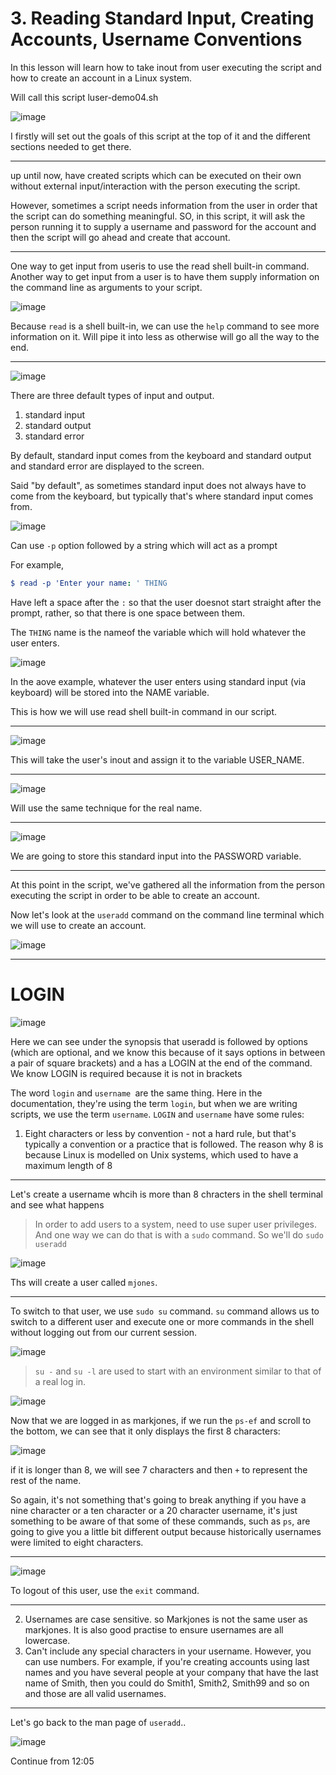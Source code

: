# 3. Reading Standard Input, Creating Accounts, Username Conventions

In this lesson will learn how to take inout from user executing the script and how to create an account in a Linux system.


Will call this script luser-demo04.sh

![image](https://user-images.githubusercontent.com/107522496/203334771-e897e20c-ffc8-4936-abf0-4d4987279ccf.png)

I firstly will set out the goals of this script at the top of it and the different sections needed to get there.

---

up until now, have created scripts which can be executed on their own without external input/interaction with the person executing the script.

However, sometimes a script needs information from the user in order that the script can do something meaningful.
SO, in this script, it will ask the person running it to supply a username and password for the account and then the script will go ahead and create that account.

---

One way to get input from useris to use the read shell built-in command. Another way to get input from a user is to have them supply information on the command line as arguments to your script.

![image](https://user-images.githubusercontent.com/107522496/203337616-8065f6f1-3d2c-48be-878c-d24f93b2d804.png)

Because `read` is a shell built-in, we can use the `help` command to see more information on it. Will pipe it into less as otherwise will go all the way to the end.

---


![image](https://user-images.githubusercontent.com/107522496/203337976-c9a75d21-e4a8-409e-9b7f-10dd380e30c8.png)

There are three default types of input and output.

1. standard input
2. standard output
3. standard error 

By default, standard input comes from the keyboard and standard output and standard error are displayed to the screen.

Said "by default", as sometimes standard input does not always have to come from the keyboard, but typically that's where standard input comes from.

![image](https://user-images.githubusercontent.com/107522496/203339231-2fb3d819-6358-4678-8e53-cc073f3e8720.png)

Can use `-p` option followed by a string which will act as a prompt 

For example, 

```yaml 
$ read -p 'Enter your name: ' THING
```

Have left a space after the `:` so that the user doesnot start straight after the prompt, rather, so that there is one space  between them.

The `THING` name is the nameof the variable which will hold whatever the user enters.

![image](https://user-images.githubusercontent.com/107522496/203341164-d39f5919-4cc3-4a09-9ec5-7787dd6fcd66.png)

In the aove example, whatever the user enters using standard input (via keyboard) will be stored into the NAME variable.

This is how we will use read shell built-in command in our script.

---

![image](https://user-images.githubusercontent.com/107522496/203341883-5154d7a1-8910-4a58-8b23-9227d0023bc4.png)

This will take the user's inout and assign it to the variable USER_NAME.

---

![image](https://user-images.githubusercontent.com/107522496/203342264-dd5d67c3-a818-4b81-a6e5-40cf17d50d70.png)

Will use the same technique for the real name.

---

![image](https://user-images.githubusercontent.com/107522496/203342565-5d282bc2-edf3-4092-a7f2-cc571efb1fee.png)

We are going to store this standard input into the PASSWORD variable.

---

At this point in the script, we've gathered all the information from the person executing the script in order to be able to create an account.

Now let's look at the `useradd` command on the command line terminal which we will use to create an account.

![image](https://user-images.githubusercontent.com/107522496/203343171-248e011e-b08c-4358-b739-17482e99b77e.png)

 
---

# LOGIN

![image](https://user-images.githubusercontent.com/107522496/203346958-66fc193c-ade9-4fe8-9465-e23678e3df40.png)

Here we can see under the synopsis that useradd is followed by options (which are optional, and we know this because of it says options in between a pair of square brackets) and a has a LOGIN at the end of the command.
We know LOGIN is required because it is not in brackets

The word `login` and `username `are the same thing. 
Here in the documentation, they're using the term `login`, but when we are writing scripts, we use the term `username`.
`LOGIN` and `username` have some rules:

1.	Eight characters or less by convention - not a hard rule, but that's typically a convention or a practice that is followed.
The reason why 8 is because Linux is modelled on Unix systems, which used to have a maximum length of 8

---

Let's create a username whcih is more than 8 chracters in the shell terminal and see what happens 

> In order to add users to a system,  need to use super user privileges. And one way we can do that is with a `sudo` command. So we'll do `sudo useradd`

![image](https://user-images.githubusercontent.com/107522496/203349739-aa6f67b5-2004-497c-ae82-d4a8a10d143b.png)

Ths will create a user called `mjones`.

---

To switch to that user, we use `sudo su` command. `su` command allows us to switch to a different user and execute one or more commands in the shell without logging out from our current session.

![image](https://user-images.githubusercontent.com/107522496/203357825-4e49db8f-28d2-440a-9a08-d39fbd425592.png)


> `su -` and `su -l` are used to start with an environment similar to that of a real log in.

![image](https://user-images.githubusercontent.com/107522496/203354307-59b3403d-bd0e-4e21-a4eb-59f154f74bd2.png)

Now that we are logged in as markjones, if we run the `ps-ef` and scroll to the bottom, we can see that it only displays the first 8 characters:

![image](https://user-images.githubusercontent.com/107522496/203355316-6d4de7cd-1e98-4695-adbe-aa2843006595.png)

if it is longer than 8, we will see 7 characters and then `+` to represent the rest of the name.  

So again, it's not something that's going to break anything if you have a nine character or a ten character or a 20 character username, it's just something to be aware of that some of these commands, such as `ps`, are going to give you a little bit different output because historically usernames were limited to eight characters.

---

![image](https://user-images.githubusercontent.com/107522496/203357033-18656217-f8ba-4cfb-bbee-0c69ad967c1e.png)


To logout of this user, use the `exit` command.

---

2. Usernames are case sensitive. so Markjones is not the same user as markjones. It is also good practise to ensure usernames are all lowercase.  
3. Can't include any special characters in your username. However, you can use numbers. For example, if you're creating accounts using last names and you have several people at your company that have the last name of Smith, then you could do Smith1, Smith2, Smith99 and so on and those are all valid usernames.

---

Let's go back to the man page of `useradd`..

![image](https://user-images.githubusercontent.com/107522496/203362597-47621246-5a33-47b6-a6b9-f10cb16d2fa8.png)

Continue from 12:05
















